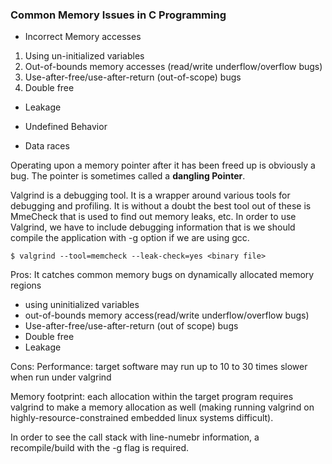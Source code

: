 ### Common Memory Issues in C Programming

* Incorrect Memory accesses
1. Using un-initialized variables
2. Out-of-bounds memory accesses (read/write underflow/overflow bugs)
3. Use-after-free/use-after-return (out-of-scope) bugs
4. Double free

* Leakage

* Undefined Behavior

* Data races

Operating upon a memory pointer after it has been freed up is obviously a bug. The pointer is sometimes called a **dangling Pointer**.

Valgrind is a debugging tool. It is a wrapper around various tools for debugging and profiling. It is without a doubt the best tool out of these is MmeCheck that is used to find out memory leaks, etc. In order to use Valgrind, we have to include debugging information that is we should compile the application with -g option if we are using gcc.

```
$ valgrind --tool=memcheck --leak-check=yes <binary file>
```
Pros:
It catches common memory bugs on dynamically allocated memory regions
* using uninitialized variables
* out-of-bounds memory access(read/write underflow/overflow bugs)
* Use-after-free/use-after-return (out of scope) bugs
* Double free
* Leakage

Cons:
Performance: target software may run up to 10 to 30 times slower when run under valgrind

Memory footprint: each allocation within the target program requires valgrind to make a memory allocation as well (making running valgrind on highly-resource-constrained embedded linux systems difficult).

In order to see the call stack with line-numebr information, a recompile/build with the -g flag is required.
